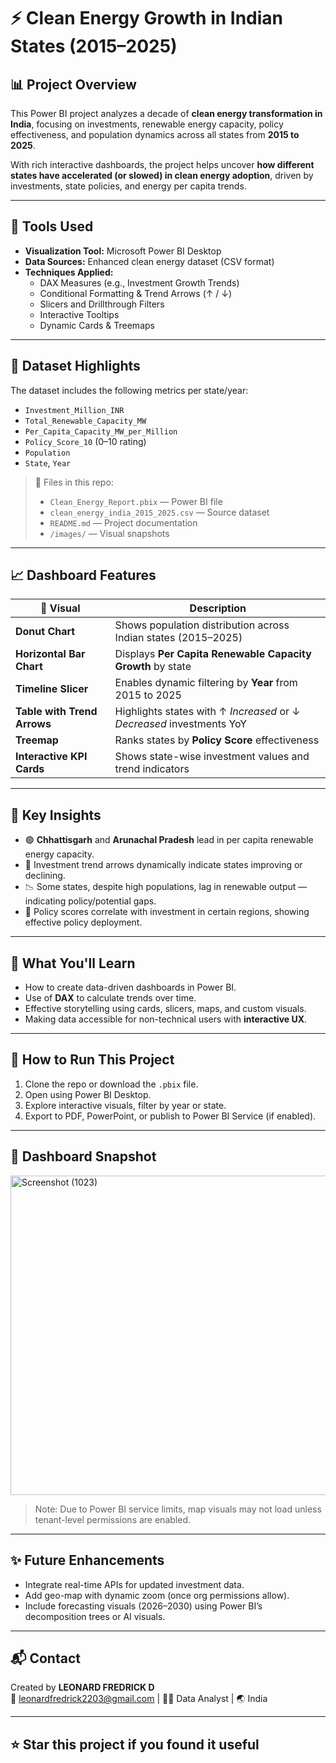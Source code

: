 # ⚡ Clean Energy Growth in Indian States (2015–2025)

## 📊 Project Overview
This Power BI project analyzes a decade of **clean energy transformation in India**, focusing on investments, renewable energy capacity, policy effectiveness, and population dynamics across all states from **2015 to 2025**.

With rich interactive dashboards, the project helps uncover **how different states have accelerated (or slowed) in clean energy adoption**, driven by investments, state policies, and energy per capita trends.

---

## 🚀 Tools Used
- **Visualization Tool:** Microsoft Power BI Desktop  
- **Data Sources:** Enhanced clean energy dataset (CSV format)  
- **Techniques Applied:**
  - DAX Measures (e.g., Investment Growth Trends)
  - Conditional Formatting & Trend Arrows (↑ / ↓)
  - Slicers and Drillthrough Filters
  - Interactive Tooltips
  - Dynamic Cards & Treemaps

---

## 📌 Dataset Highlights
The dataset includes the following metrics per state/year:
- `Investment_Million_INR`
- `Total_Renewable_Capacity_MW`
- `Per_Capita_Capacity_MW_per_Million`
- `Policy_Score_10` (0–10 rating)
- `Population`
- `State`, `Year`

> 📁 Files in this repo:
> - `Clean_Energy_Report.pbix` — Power BI file  
> - `clean_energy_india_2015_2025.csv` — Source dataset  
> - `README.md` — Project documentation  
> - `/images/` — Visual snapshots

---

## 📈 Dashboard Features

| 📍 Visual | Description |
|----------|-------------|
| **Donut Chart** | Shows population distribution across Indian states (2015–2025) |
| **Horizontal Bar Chart** | Displays **Per Capita Renewable Capacity Growth** by state |
| **Timeline Slicer** | Enables dynamic filtering by **Year** from 2015 to 2025 |
| **Table with Trend Arrows** | Highlights states with ↑ _Increased_ or ↓ _Decreased_ investments YoY |
| **Treemap** | Ranks states by **Policy Score** effectiveness |
| **Interactive KPI Cards** | Shows state-wise investment values and trend indicators |

---

## 🌟 Key Insights
- 🟢 **Chhattisgarh** and **Arunachal Pradesh** lead in per capita renewable energy capacity.
- 🔺 Investment trend arrows dynamically indicate states improving or declining.
- 📉 Some states, despite high populations, lag in renewable output — indicating policy/potential gaps.
- 🧠 Policy scores correlate with investment in certain regions, showing effective policy deployment.

---

## 🧠 What You'll Learn
- How to create data-driven dashboards in Power BI.
- Use of **DAX** to calculate trends over time.
- Effective storytelling using cards, slicers, maps, and custom visuals.
- Making data accessible for non-technical users with **interactive UX**.

---

## 📎 How to Run This Project

1. Clone the repo or download the `.pbix` file.
2. Open using Power BI Desktop.
3. Explore interactive visuals, filter by year or state.
4. Export to PDF, PowerPoint, or publish to Power BI Service (if enabled).

---

## 📸 Dashboard Snapshot

<img width="902" height="511" alt="Screenshot (1023)" src="https://github.com/user-attachments/assets/84ff1131-27a8-4843-8660-6cba8be2d501" />


> Note: Due to Power BI service limits, map visuals may not load unless tenant-level permissions are enabled.

---

## ✨ Future Enhancements
- Integrate real-time APIs for updated investment data.
- Add geo-map with dynamic zoom (once org permissions allow).
- Include forecasting visuals (2026–2030) using Power BI’s decomposition trees or AI visuals.

---

## 📬 Contact
Created by **LEONARD FREDRICK D**  
📧 leonardfredrick2203@gmail.com | 🧑‍💼 Data Analyst | 🌏 India

---

## ⭐ Star this project if you found it useful 

